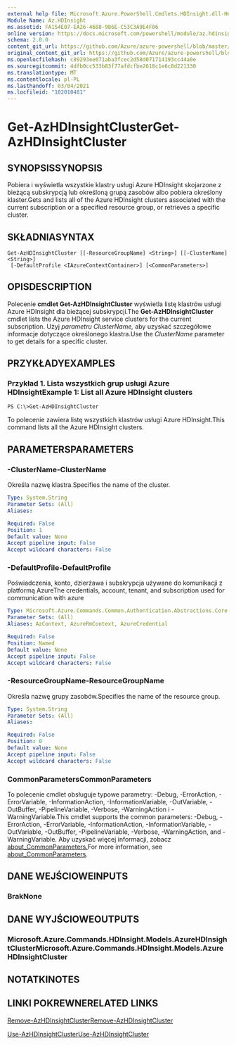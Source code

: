 ```yaml
---
external help file: Microsoft.Azure.PowerShell.Cmdlets.HDInsight.dll-Help.xml
Module Name: Az.HDInsight
ms.assetid: FA154E07-EA26-4688-986E-C53C3A9E4F06
online version: https://docs.microsoft.com/powershell/module/az.hdinsight/get-azhdinsightcluster
schema: 2.0.0
content_git_url: https://github.com/Azure/azure-powershell/blob/master/src/HDInsight/HDInsight/help/Get-AzHDInsightCluster.md
original_content_git_url: https://github.com/Azure/azure-powershell/blob/master/src/HDInsight/HDInsight/help/Get-AzHDInsightCluster.md
ms.openlocfilehash: c89293ee071aba3fcec2d58d071714193cc44a0e
ms.sourcegitcommit: 4dfb0cc533b83f77afdcfbe2618c1e6c8d221330
ms.translationtype: MT
ms.contentlocale: pl-PL
ms.lasthandoff: 03/04/2021
ms.locfileid: "102010481"
---
```

# <span data-ttu-id="253d6-101">Get-AzHDInsightCluster</span><span class="sxs-lookup"><span data-stu-id="253d6-101">Get-AzHDInsightCluster</span></span>

## <span data-ttu-id="253d6-102">SYNOPSIS</span><span class="sxs-lookup"><span data-stu-id="253d6-102">SYNOPSIS</span></span>
<span data-ttu-id="253d6-103">Pobiera i wyświetla wszystkie klastry usługi Azure HDInsight skojarzone z bieżącą subskrypcją lub określoną grupą zasobów albo pobiera określony klaster.</span><span class="sxs-lookup"><span data-stu-id="253d6-103">Gets and lists all of the Azure HDInsight clusters associated with the current subscription or a specified resource group, or retrieves a specific cluster.</span></span>

## <span data-ttu-id="253d6-104">SKŁADNIA</span><span class="sxs-lookup"><span data-stu-id="253d6-104">SYNTAX</span></span>

```
Get-AzHDInsightCluster [[-ResourceGroupName] <String>] [[-ClusterName] <String>]
 [-DefaultProfile <IAzureContextContainer>] [<CommonParameters>]
```

## <span data-ttu-id="253d6-105">OPIS</span><span class="sxs-lookup"><span data-stu-id="253d6-105">DESCRIPTION</span></span>
<span data-ttu-id="253d6-106">Polecenie **cmdlet Get-AzHDInsightCluster** wyświetla listę klastrów usługi Azure HDInsight dla bieżącej subskrypcji.</span><span class="sxs-lookup"><span data-stu-id="253d6-106">The **Get-AzHDInsightCluster** cmdlet lists the Azure HDInsight service clusters for the current subscription.</span></span>
<span data-ttu-id="253d6-107">Użyj *parametru ClusterName,* aby uzyskać szczegółowe informacje dotyczące określonego klastra.</span><span class="sxs-lookup"><span data-stu-id="253d6-107">Use the *ClusterName* parameter to get details for a specific cluster.</span></span>

## <span data-ttu-id="253d6-108">PRZYKŁADY</span><span class="sxs-lookup"><span data-stu-id="253d6-108">EXAMPLES</span></span>

### <span data-ttu-id="253d6-109">Przykład 1. Lista wszystkich grup usługi Azure HDInsight</span><span class="sxs-lookup"><span data-stu-id="253d6-109">Example 1: List all Azure HDInsight clusters</span></span>
```
PS C:\>Get-AzHDInsightCluster
```

<span data-ttu-id="253d6-110">To polecenie zawiera listę wszystkich klastrów usługi Azure HDInsight.</span><span class="sxs-lookup"><span data-stu-id="253d6-110">This command lists all the Azure HDInsight clusters.</span></span>

## <span data-ttu-id="253d6-111">PARAMETERS</span><span class="sxs-lookup"><span data-stu-id="253d6-111">PARAMETERS</span></span>

### <span data-ttu-id="253d6-112">-ClusterName</span><span class="sxs-lookup"><span data-stu-id="253d6-112">-ClusterName</span></span>
<span data-ttu-id="253d6-113">Określa nazwę klastra.</span><span class="sxs-lookup"><span data-stu-id="253d6-113">Specifies the name of the cluster.</span></span>

```yaml
Type: System.String
Parameter Sets: (All)
Aliases:

Required: False
Position: 1
Default value: None
Accept pipeline input: False
Accept wildcard characters: False
```

### <span data-ttu-id="253d6-114">-DefaultProfile</span><span class="sxs-lookup"><span data-stu-id="253d6-114">-DefaultProfile</span></span>
<span data-ttu-id="253d6-115">Poświadczenia, konto, dzierżawa i subskrypcja używane do komunikacji z platformą Azure</span><span class="sxs-lookup"><span data-stu-id="253d6-115">The credentials, account, tenant, and subscription used for communication with azure</span></span>

```yaml
Type: Microsoft.Azure.Commands.Common.Authentication.Abstractions.Core.IAzureContextContainer
Parameter Sets: (All)
Aliases: AzContext, AzureRmContext, AzureCredential

Required: False
Position: Named
Default value: None
Accept pipeline input: False
Accept wildcard characters: False
```

### <span data-ttu-id="253d6-116">-ResourceGroupName</span><span class="sxs-lookup"><span data-stu-id="253d6-116">-ResourceGroupName</span></span>
<span data-ttu-id="253d6-117">Określa nazwę grupy zasobów.</span><span class="sxs-lookup"><span data-stu-id="253d6-117">Specifies the name of the resource group.</span></span>

```yaml
Type: System.String
Parameter Sets: (All)
Aliases:

Required: False
Position: 0
Default value: None
Accept pipeline input: False
Accept wildcard characters: False
```

### <span data-ttu-id="253d6-118">CommonParameters</span><span class="sxs-lookup"><span data-stu-id="253d6-118">CommonParameters</span></span>
<span data-ttu-id="253d6-119">To polecenie cmdlet obsługuje typowe parametry: -Debug, -ErrorAction, -ErrorVariable, -InformationAction, -InformationVariable, -OutVariable, -OutBuffer, -PipelineVariable, -Verbose, -WarningAction i -WarningVariable.</span><span class="sxs-lookup"><span data-stu-id="253d6-119">This cmdlet supports the common parameters: -Debug, -ErrorAction, -ErrorVariable, -InformationAction, -InformationVariable, -OutVariable, -OutBuffer, -PipelineVariable, -Verbose, -WarningAction, and -WarningVariable.</span></span> <span data-ttu-id="253d6-120">Aby uzyskać więcej informacji, zobacz [about_CommonParameters.](http://go.microsoft.com/fwlink/?LinkID=113216)</span><span class="sxs-lookup"><span data-stu-id="253d6-120">For more information, see [about_CommonParameters](http://go.microsoft.com/fwlink/?LinkID=113216).</span></span>

## <span data-ttu-id="253d6-121">DANE WEJŚCIOWE</span><span class="sxs-lookup"><span data-stu-id="253d6-121">INPUTS</span></span>

### <span data-ttu-id="253d6-122">Brak</span><span class="sxs-lookup"><span data-stu-id="253d6-122">None</span></span>

## <span data-ttu-id="253d6-123">DANE WYJŚCIOWE</span><span class="sxs-lookup"><span data-stu-id="253d6-123">OUTPUTS</span></span>

### <span data-ttu-id="253d6-124">Microsoft.Azure.Commands.HDInsight.Models.AzureHDInsightCluster</span><span class="sxs-lookup"><span data-stu-id="253d6-124">Microsoft.Azure.Commands.HDInsight.Models.AzureHDInsightCluster</span></span>

## <span data-ttu-id="253d6-125">NOTATKI</span><span class="sxs-lookup"><span data-stu-id="253d6-125">NOTES</span></span>

## <span data-ttu-id="253d6-126">LINKI POKREWNE</span><span class="sxs-lookup"><span data-stu-id="253d6-126">RELATED LINKS</span></span>

[<span data-ttu-id="253d6-127">Remove-AzHDInsightCluster</span><span class="sxs-lookup"><span data-stu-id="253d6-127">Remove-AzHDInsightCluster</span></span>](./Remove-AzHDInsightCluster.md)

[<span data-ttu-id="253d6-128">Use-AzHDInsightCluster</span><span class="sxs-lookup"><span data-stu-id="253d6-128">Use-AzHDInsightCluster</span></span>](./Use-AzHDInsightCluster.md)


